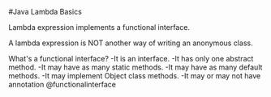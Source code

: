 #Java Lambda Basics

Lambda expression implements a functional interface.

A lambda expression is NOT another way of writing an anonymous class.

What's a functional interface?
-It is an interface.
-It has only one abstract method.
-It may have as many static methods.
-It may have as many default methods.
-It may implement Object class methods.
-It may or may not have annotation @functionalinterface 